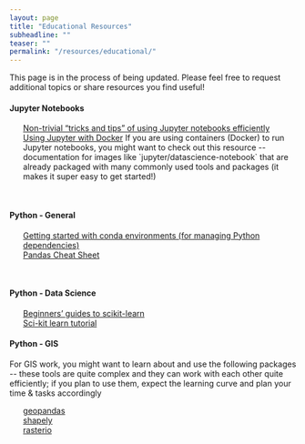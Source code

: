 ```yaml
---
layout: page
title: "Educational Resources"
subheadline: "" 
teaser: ""
permalink: "/resources/educational/"
---
```


This page is in the process of being updated. Please feel free to request additional topics or share resources you find useful! 

<h4> Jupyter Notebooks </h4>
<ul style="list-style-type:none">
<li><a href="https://towardsdatascience.com/15-tips-and-tricks-to-use-jupyter-notebook-more-efficiently-ef05ede4e4b9"> Non-trivial “tricks and tips” of using Jupyter notebooks efficiently</a></li>
<li><a href="https://jupyter-docker-stacks.readthedocs.io/en/latest/index.html">Using Jupyter with Docker</a>
If you are using containers (Docker) to run Jupyter notebooks, you might want to check out this resource -- documentation for images like `jupyter/datascience-notebook` that are already packaged with many commonly used tools and packages (it makes it super easy to get started!) </li>
</ul>
<br>

<h4> Python - General </h4>
<ul style="list-style-type:none">
<li><a href="https://towardsdatascience.com/getting-started-with-python-environments-using-conda-32e9f2779307">
Getting started with conda environments (for managing Python dependencies)</a></li>
<li><a href="https://pandas.pydata.org/Pandas_Cheat_Sheet.pdf">Pandas Cheat Sheet</a></li>
</ul>
<br>

<h4> Python - Data Science </h4>
<ul style="list-style-type:none">
<li><a href="https://towardsdatascience.com/a-beginners-guide-to-scikit-learn-14b7e51d71a4">Beginners’ guides to scikit-learn</a></li>
<li><a href="https://www.dataquest.io/blog/sci-kit-learn-tutorial/">Sci-kit learn tutorial</a></li> 
</ul>

<h4> Python - GIS </h4>
For GIS work, you might want to learn about and use the following packages -- these tools are quite complex and they can work with each other quite efficiently; if you plan to use them, expect the learning curve and plan your time & tasks accordingly
<ul style="list-style-type:none">
<li><a href="https://autogis-site.readthedocs.io/en/latest/notebooks/L2/01-geopandas-basics.html">geopandas</a></li> 
<li><a href="https://towardsdatascience.com/geospatial-adventures-step-1-shapely-e911e4f86361">shapely</a></li>
<li><a href="https://geohackweek.github.io/raster/04-workingwithrasters/">rasterio</a></li> 
</ul>

